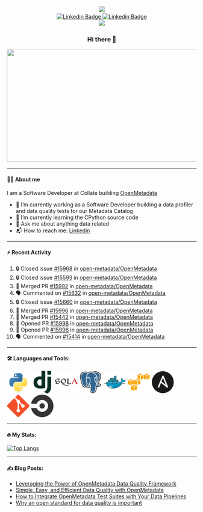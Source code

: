 <div id="header" align="center">
  <img src="https://media.giphy.com/media/5eLDrEaRGHegx2FeF2/giphy.gif" width="100"/>
</div>
<div id="badges" align="center">
  <a href="https://www.linkedin.com/in/teddycrepineau/">
    <img src="https://shields.io/badge/Linkedin-blue?logo=linkedin&logoColor=white&style=for-the-badge" alt="Linkedin Badge"/>
  </a>
  <a href="https://medium.com/@teddycrpineau">
    <img src="https://shields.io/badge/Medium-black?logo=medium&logoColor=white&style=for-the-badge" alt="Linkedin Badge"/>
  </a>
</div>
<div align="center">
  <img src="https://komarev.com/ghpvc/?username=TeddyCr&color=blue&style=flat-square" />
</div>

<h3 align="center">
Hi there 👋
</h3>
<div align="center">
  <img src="https://media.giphy.com/media/L8K62iTDkzGX6/giphy.gif" width="600" height="300"/>
</div>

---

#### :technologist: About me
I am a Software Developer at Collate building <a href="https://open-metadata.org"/>OpenMetadata</a>
- 🔭 I’m currently working as a Software Developer building a data profiler and data quality tests for our Metadata Catalog
- 🐍 I’m currently learning the CPython source code
- 💬 Ask me about anything data related
- 📬 How to reach me: [Linkedin](https://shields.io/badge/Linkedin-blue?logo=linkedin&logoColor=white&style=for-the-badge)

---

#### ⚡️ Recent Activity
<!--START_SECTION:activity-->
1. 🔒 Closed issue [#15968](https://github.com/open-metadata/OpenMetadata/issues/15968) in [open-metadata/OpenMetadata](https://github.com/open-metadata/OpenMetadata)
2. 🔒 Closed issue [#15593](https://github.com/open-metadata/OpenMetadata/issues/15593) in [open-metadata/OpenMetadata](https://github.com/open-metadata/OpenMetadata)
3. 🎉 Merged PR [#15992](https://github.com/open-metadata/OpenMetadata/pull/15992) in [open-metadata/OpenMetadata](https://github.com/open-metadata/OpenMetadata)
4. 🗣 Commented on [#15632](https://github.com/open-metadata/OpenMetadata/issues/15632#issuecomment-2071980520) in [open-metadata/OpenMetadata](https://github.com/open-metadata/OpenMetadata)
5. 🔒 Closed issue [#15660](https://github.com/open-metadata/OpenMetadata/issues/15660) in [open-metadata/OpenMetadata](https://github.com/open-metadata/OpenMetadata)
6. 🎉 Merged PR [#15996](https://github.com/open-metadata/OpenMetadata/pull/15996) in [open-metadata/OpenMetadata](https://github.com/open-metadata/OpenMetadata)
7. 🎉 Merged PR [#15442](https://github.com/open-metadata/OpenMetadata/pull/15442) in [open-metadata/OpenMetadata](https://github.com/open-metadata/OpenMetadata)
8. 💪 Opened PR [#15998](https://github.com/open-metadata/OpenMetadata/pull/15998) in [open-metadata/OpenMetadata](https://github.com/open-metadata/OpenMetadata)
9. 💪 Opened PR [#15996](https://github.com/open-metadata/OpenMetadata/pull/15996) in [open-metadata/OpenMetadata](https://github.com/open-metadata/OpenMetadata)
10. 🗣 Commented on [#15414](https://github.com/open-metadata/OpenMetadata/issues/15414#issuecomment-2071718364) in [open-metadata/OpenMetadata](https://github.com/open-metadata/OpenMetadata)
<!--END_SECTION:activity-->

---

#### :hammer_and_wrench: Languages and Tools:
<div>
   <img src="https://github.com/devicons/devicon/blob/master/icons/python/python-original.svg" width="60" height="60"/>
   <img src="https://github.com/devicons/devicon/blob/master/icons/django/django-plain.svg" width="60" height="60"/>
   <img src="https://github.com/devicons/devicon/blob/master/icons/sqlalchemy/sqlalchemy-original.svg" width="60" height="60"/>
   <img src="https://github.com/devicons/devicon/blob/master/icons/postgresql/postgresql-original.svg" width="60" height="60"/>
   <img src="https://github.com/devicons/devicon/blob/master/icons/docker/docker-original.svg" width="60" height="60"/>
   <img src="https://github.com/devicons/devicon/blob/master/icons/amazonwebservices/amazonwebservices-original.svg" width="60" height="60"/>
   <img src="https://github.com/devicons/devicon/blob/master/icons/ansible/ansible-original.svg" width="60" height="60"/>
   <img src="https://github.com/devicons/devicon/blob/master/icons/git/git-original.svg" width="60" height="60"/>
   <img src="https://github.com/devicons/devicon/blob/master/icons/circleci/circleci-plain.svg" width="60" height="60"/>
</div>

---

#### 🔥 My Stats:
[![Top Langs](https://github-readme-stats.vercel.app/api/top-langs/?username=TeddyCr&layout=compact&hide=javascript,html,css)](https://github.com/anuraghazra/github-readme-stats)

---

#### ✍️ Blog Posts:
<!-- BLOG-POST-LIST:START -->
- [Leveraging the Power of OpenMetadata Data Quality Framework](https://blog.open-metadata.org/leveraging-the-power-of-openmetadata-data-quality-framework-385ba2d8eaf?source=rss-16e0670af08f------2)
- [Simple, Easy, and Efficient Data Quality with OpenMetadata](https://blog.open-metadata.org/simple-easy-and-efficient-data-quality-with-openmetadata-1c4e7d329364?source=rss-16e0670af08f------2)
- [How to Integrate OpenMetadata Test Suites with Your Data Pipelines](https://blog.open-metadata.org/how-to-integrate-openmetadata-test-suites-with-your-data-pipelines-d83fb55fa494?source=rss-16e0670af08f------2)
- [Why an open standard for data quality is important](https://blog.open-metadata.org/why-are-we-building-a-data-quality-standard-1753fae87259?source=rss-16e0670af08f------2)
<!-- BLOG-POST-LIST:END -->
